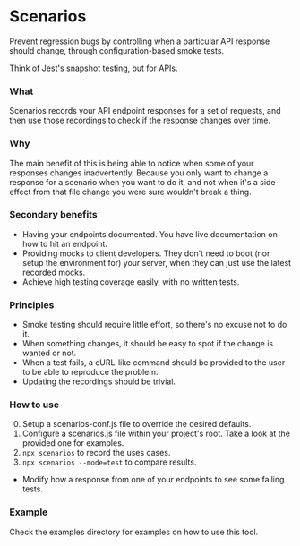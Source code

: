 # Scenarios

Prevent regression bugs by controlling when a particular API response should change, through configuration-based smoke tests.

Think of Jest's snapshot testing, but for APIs.

### What

Scenarios records your API endpoint responses for a set of requests, and then use those recordings to check if the response changes over time.

### Why

The main benefit of this is being able to notice when some of your responses changes inadvertently. Because you only want to change a response for a scenario when you want to do it, and not when it's a side effect from that file change you were sure wouldn't break a thing.

### Secondary benefits

- Having your endpoints documented. You have live documentation on how to hit an endpoint.
- Providing mocks to client developers. They don't need to boot (nor setup the environment for) your server, when they can just use the latest recorded mocks.
- Achieve high testing coverage easily, with no written tests.

### Principles

- Smoke testing should require little effort, so there's no excuse not to do it.
- When something changes, it should be easy to spot if the change is wanted or not.
- When a test fails, a cURL-like command should be provided to the user to be able to reproduce the problem.
- Updating the recordings should be trivial.

### How to use

0. Setup a scenarios-conf.js file to override the desired defaults.
1. Configure a scenarios.js file within your project's root. Take a look at the provided one for examples.
2. `npx scenarios` to record the uses cases.
3. `npx scenarios --mode=test` to compare results.
  - Modify how a response from one of your endpoints to see some failing tests.

### Example

Check the examples directory for examples on how to use this tool.
